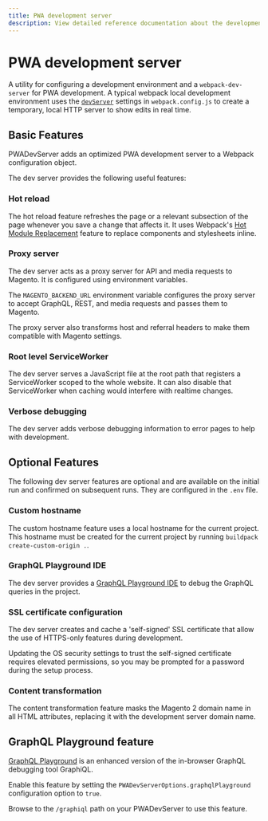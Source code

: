 ```yaml
---
title: PWA development server
description: View detailed reference documentation about the development server webpack plugin in the PWA Studio framework.
---
```


# PWA development server

A utility for configuring a development environment and a `webpack-dev-server` for PWA development.
A typical webpack local development environment uses the [`devServer`][] settings in `webpack.config.js` to create a temporary, local HTTP server to show edits in real time.

[`devserver`]: https://webpack.js.org/configuration/dev-server/

## Basic Features

PWADevServer adds an optimized PWA development server to a Webpack configuration object.

The dev server provides the following useful features:

### Hot reload

The hot reload feature refreshes the page or a relevant subsection of the page whenever you save a change that affects it.
It uses Webpack's [Hot Module Replacement][] feature to replace components and stylesheets inline.

[hot module replacement]: https://webpack.js.org/concepts/hot-module-replacement/

### Proxy server

The dev server acts as a proxy server for API and media requests to Magento.
It is configured using environment variables.

The `MAGENTO_BACKEND_URL` environment variable configures the proxy server to accept GraphQL, REST, and media requests and passes them to Magento.

The proxy server also transforms host and referral headers to make them compatible with Magento settings.

### Root level ServiceWorker

The dev server serves a JavaScript file at the root path that registers a ServiceWorker scoped to the whole website.
It can also disable that ServiceWorker when caching would interfere with realtime changes.

### Verbose debugging

The dev server adds verbose debugging information to error pages to help with development.

## Optional Features

The following dev server features are optional and are available on the initial run and confirmed on subsequent runs.
They are configured in the `.env` file.

### Custom hostname

The custom hostname feature uses a local hostname for the current project.
This hostname must be created for the current project by running `buildpack create-custom-origin .`.

### GraphQL Playground IDE

The dev server provides a [GraphQL Playground IDE][graphql playground feature] to debug the GraphQL queries in the project.

[graphql playground feature]: #graphql-playground-feature

### SSL certificate configuration

The dev server creates and cache a 'self-signed' SSL certificate that allow the use of HTTPS-only features during development.

<InlineAlert variant="info" slots="text"/>

Updating the OS security settings to trust the self-signed certificate requires elevated permissions, so
you may be prompted for a password during the setup process.

### Content transformation

The content transformation feature masks the Magento 2 domain name in all HTML
attributes, replacing it with the development server domain name.

## GraphQL Playground feature

[GraphQL Playground][] is an enhanced version of the in-browser GraphQL debugging tool GraphiQL.

[graphql playground]: https://github.com/prisma/graphql-playground

Enable this feature by setting the `PWADevServerOptions.graphqlPlayground` configuration option to `true`.

Browse to the `/graphiql` path on your PWADevServer to use this feature.
